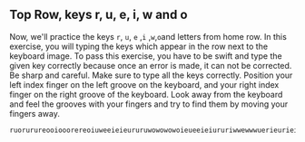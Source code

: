 

## Top Row, keys r, u, e, i, w and o

Now, we'll practice the keys `r`, `u`, `e` ,`i` ,`w`,`o`and letters from home row.
In this exercise, you will typing the keys which appear in the row next to the keyboard image. 
To pass this exercise, you have to be swift and type the given key correctly because once an error is made, it can not be corrected.
Be sharp and careful. Make sure to type all the keys correctly.
Position your left index finger on the left groove on the keyboard, and your right index finger on the right groove of the keyboard. 
Look away from the keyboard and feel the grooves with your fingers and try to find them by moving your fingers away.

```practicetyping
ruorurureooiooorereoiuweeieieururuwowowowoieueeieiururiwwewwwuerieurieirueufjdgggjdsakda;''a;slsghghgdfj'';;aaadkggghhhhjkllsla;'aaaskgks;'kfjfjjlsddjdkff
```
